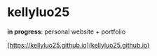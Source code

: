 # kellyluo25
**in progress**: personal website + portfolio 

[https://kellyluo25.github.io](kellyluo25.github.io)